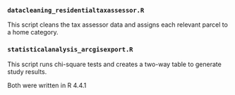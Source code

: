 ### `datacleaning_residentialtaxassessor.R` 
This script cleans the tax assessor data and assigns each relevant parcel to a home category.

### `statisticalanalysis_arcgisexport.R` 
This script runs chi-square tests and creates a two-way table to generate study results.

Both were written in R 4.4.1
